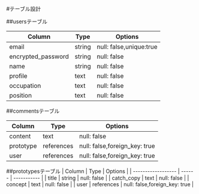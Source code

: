 #テーブル設計

##usersテーブル

| Column             | Type   | Options     |
| ------------------ | ------ | ----------- |
| email              | string | null: false,unique:true |
| encrypted_password | string | null: false |
| name               | string | null: false |
| profile            | text   | null: false |
| occupation         | text   | null: false |
| position           | text   | null: false |


##commentsテーブル

| Column             | Type       | Options     |
| ------------------ | ------     | ----------- |
| content            | text       | null: false |
| prototype          | references | null: false,foreign_key: true |
| user               | references | null: false,foreign_key: true |


##prototypesテーブル
| Column             | Type       | Options     |
| ------------------ | ------     | ----------- |
| title              | string     | null: false |
| catch_copy         | text       | null: false |
| concept            | text       | null: false |
| user               | references | null: false,foreign_key: true |

